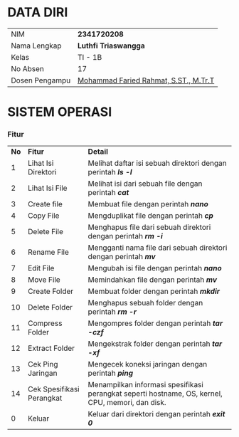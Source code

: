 # DATA DIRI

|  |  |
|--|--|
| NIM | **2341720208** |
| Nama Lengkap | **Luthfi Triaswangga** |
| Kelas | TI - 1B |
| No Absen | 17 |
| Dosen Pengampu | [Mohammad Faried Rahmat, S.ST., M.Tr.T](https://github.com/mrhmt80) |    

# SISTEM OPERASI
### Fitur 
|  |  |  |
|--|--|--|
|**No**| **Fitur** | **Detail** |
| 1 | Lihat Isi Direktori | Melihat daftar isi sebuah direktori dengan perintah ***ls -l*** |
| 2 | Lihat Isi File | Melihat isi dari sebuah file dengan perintah ***cat*** |
| 3 | Create file | Membuat file dengan perintah  ***nano*** |
| 4 | Copy File | Mengduplikat file dengan perintah ***cp*** |
| 5 | Delete File | Menghapus file dari sebuah direktori dengan perintah ***rm -i*** |
| 6 | Rename File | Mengganti nama file dari sebuah direktori dengan perintah ***mv*** |
| 7 | Edit File | Mengubah isi file dengan perintah ***nano*** |
| 8 | Move File | Memindahkan file dengan perintah ***mv*** |
| 9 | Create Folder | Membuat folder dengan perintah ***mkdir*** |
| 10 | Delete Folder | Menghapus sebuah folder dengan perintah ***rm -r***|
| 11 | Compress Folder | Mengompres folder dengan perintah ***tar -czf*** |
| 12 | Extract Folder | Mengekstrak folder dengan perintah ***tar -xf*** |
| 13 | Cek Ping Jaringan | Mengecek koneksi jaringan dengan perintah ***ping*** |
| 14 | Cek Spesifikasi Perangkat | Menampilkan informasi spesifikasi perangkat seperti hostname, OS, kernel, CPU, memori, dan disk. |
| 0 | Keluar | Keluar dari direktori dengan perintah ***exit 0*** |